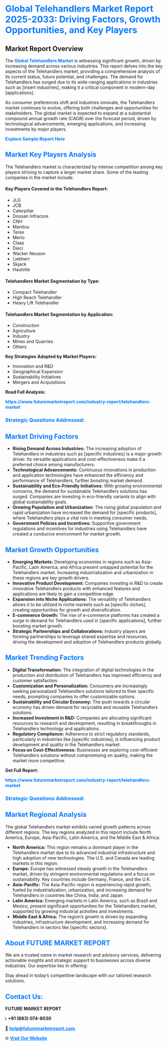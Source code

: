 <h1 style="color: #007BFF;">Global Telehandlers Market Report 2025-2033: Driving Factors, Growth Opportunities, and Key Players</h1>

<section id="overview">
<h2>Market Report Overview</h2>
<p>The <a href="https://www.futuremarketreport.com/industry-report/telehandlers-market" style="color: #007BFF; text-decoration: none;"><strong>Global Telehandlers Market</strong></a> is witnessing significant growth, driven by increasing demand across various industries. This report delves into the key aspects of the Telehandlers market, providing a comprehensive analysis of its current status, future potential, and challenges. The demand for Telehandlers has surged due to its wide-ranging applications in industries such as [insert industries], making it a critical component in modern-day [applications].</p>
<p>As consumer preferences shift and industries innovate, the Telehandlers market continues to evolve, offering both challenges and opportunities for stakeholders. The global market is expected to expand at a substantial compound annual growth rate (CAGR) over the forecast period, driven by technological advancements, emerging applications, and increasing investments by major players.</p>
</section>

<section id="overview">
<p><a href="https://www.futuremarketreport.com/request-sample/reportId=97051" style="color: #007BFF; text-decoration: none;"><strong>Explore Sample Report Here</strong></a></p>
</section>

<section id="key-players">
<h2 style="color: #007BFF;">Market Key Players Analysis</h2>
<p>The Telehandlers market is characterized by intense competition among key players striving to capture a larger market share. Some of the leading companies in the market include:</p>
<h4>Key Players Covered in the Telehandlers Report:</h4>
<ul><li>JLG</li><li>JCB</li><li>Caterpillar</li><li>Doosan Infracore</li><li>CNH</li><li>Manitou</li><li>Terex</li><li>Merlo</li><li>Claas</li><li>Dieci</li><li>Wacker Neuson</li><li>Liebherr</li><li>Skjack</li><li>Haulotte</li></ul>
<h4>Telehandlers Market Segmentation by Type:</h4>
<ul><li>Compact Telehandler</li><li>High Reach Telehandler</li><li>Heavy Lift Telehandler</li></ul>

<h4>Telehandlers Market Segmentation by Application:</h4>
<ul><li>Construction</li><li>Agriculture</li><li>Industry</li><li>Mines and Quarries</li><li>Others</li></ul>
<p><strong>Key Strategies Adopted by Market Players:</strong></p>
<ul>
<li>Innovation and R&D</li>
<li>Geographical Expansion</li>
<li>Sustainability Initiatives</li>
<li>Mergers and Acquisitions</li>
</ul>
</section>

<section>
<p><strong>Read Full Analysis: </strong></p><a href="https://www.futuremarketreport.com/industry-report/telehandlers-market" style="color: #007BFF; text-decoration: none;"><strong>https://www.futuremarketreport.com/industry-report/telehandlers-market</strong></a>
<h3 style="color: #007BFF;">Strategic Questions Addressed:</h3>
</section>

<section id="driving-factors">
<h2 style="color: #007BFF;">Market Driving Factors</h2>
<ul>
<li><strong>Rising Demand Across Industries:</strong> The increasing adoption of Telehandlers in industries such as [specific industries] is a major growth driver. Its versatile applications and cost-effectiveness make it a preferred choice among manufacturers.</li>
<li><strong>Technological Advancements:</strong> Continuous innovations in production and application technologies have enhanced the efficiency and performance of Telehandlers, further boosting market demand.</li>
<li><strong>Sustainability and Eco-Friendly Initiatives:</strong> With growing environmental concerns, the demand for sustainable Telehandlers solutions has surged. Companies are investing in eco-friendly variants to align with global sustainability goals.</li>
<li><strong>Growing Population and Urbanization:</strong> The rising global population and rapid urbanization have increased the demand for [specific products], where Telehandlers plays a vital role in meeting consumer needs.</li>
<li><strong>Government Policies and Incentives:</strong> Supportive government regulations and incentives for industries using Telehandlers have created a conducive environment for market growth.</li>
</ul>
</section>

<section id="growth-opportunities">
<h2 style="color: #007BFF;">Market Growth Opportunities</h2>
<ul>
<li><strong>Emerging Markets:</strong> Developing economies in regions such as Asia-Pacific, Latin America, and Africa present untapped potential for the Telehandlers market. Increasing industrialization and urbanization in these regions are key growth drivers.</li>
<li><strong>Innovative Product Development:</strong> Companies investing in R&D to create innovative Telehandlers products with enhanced features and applications are likely to gain a competitive edge.</li>
<li><strong>Expansion into Niche Applications:</strong> The versatility of Telehandlers allows it to be utilized in niche markets such as [specific niches], creating opportunities for growth and diversification.</li>
<li><strong>E-commerce Growth:</strong> The rise of e-commerce platforms has created a surge in demand for Telehandlers used in [specific applications], further boosting market growth.</li>
<li><strong>Strategic Partnerships and Collaborations:</strong> Industry players are forming partnerships to leverage shared expertise and resources, driving the development and adoption of Telehandlers products globally.</li>
</ul>
</section>

<section id="trending-factors">
<h2 style="color: #007BFF;">Market Trending Factors</h2>
<ul>
<li><strong>Digital Transformation:</strong> The integration of digital technologies in the production and distribution of Telehandlers has improved efficiency and customer satisfaction.</li>
<li><strong>Customization and Personalization:</strong> Consumers are increasingly seeking personalized Telehandlers solutions tailored to their specific needs, prompting companies to offer customizable options.</li>
<li><strong>Sustainability and Circular Economy:</strong> The push towards a circular economy has driven demand for recyclable and reusable Telehandlers solutions.</li>
<li><strong>Increased Investment in R&D:</strong> Companies are allocating significant resources to research and development, resulting in breakthroughs in Telehandlers technology and applications.</li>
<li><strong>Regulatory Compliance:</strong> Adherence to strict regulatory standards, particularly in industries like [specific industries], is influencing product development and quality in the Telehandlers market.</li>
<li><strong>Focus on Cost-Effectiveness:</strong> Businesses are exploring cost-efficient Telehandlers solutions without compromising on quality, making the market more competitive.</li>
</ul>
</section>

<section>
<p><strong>Get Full Report: </strong></p><a href="https://www.futuremarketreport.com/industry-report/telehandlers-market" style="color: #007BFF; text-decoration: none;"><strong>https://www.futuremarketreport.com/industry-report/telehandlers-market</strong></a>
<h3 style="color: #007BFF;">Strategic Questions Addressed:</h3>
</section>


<section id="regional-analysis">
<h2 style="color: #007BFF;">Market Regional Analysis</h2>
<p>The global Telehandlers market exhibits varied growth patterns across different regions. The key regions analyzed in this report include North America, Europe, Asia-Pacific, Latin America, and the Middle East & Africa:</p>
<ul>
<li><strong>North America:</strong> This region remains a dominant player in the Telehandlers market due to its advanced industrial infrastructure and high adoption of new technologies. The U.S. and Canada are leading markets in this region.</li>
<li><strong>Europe:</strong> Europe has witnessed steady growth in the Telehandlers market, driven by stringent environmental regulations and a focus on sustainability. Key countries include Germany, France, and the U.K.</li>
<li><strong>Asia-Pacific:</strong> The Asia-Pacific region is experiencing rapid growth, fueled by industrialization, urbanization, and increasing demand for Telehandlers in countries like China, India, and Japan.</li>
<li><strong>Latin America:</strong> Emerging markets in Latin America, such as Brazil and Mexico, present significant opportunities for the Telehandlers market, supported by growing industrial activities and investments.</li>
<li><strong>Middle East & Africa:</strong> The region’s growth is driven by expanding industries, infrastructure development, and increasing demand for Telehandlers in sectors like [specific sectors].</li>
</ul>
</section>

<footer>
<h2 style="color: #007BFF;">About FUTURE MARKET REPORT</h2>
<p>We are a trusted name in market research and advisory services, delivering actionable insights and strategic support to businesses across diverse industries. Our expertise lies in offering:</p>

<p>Stay ahead in today’s competitive landscape with our tailored research solutions.</p>

<h2 style="color: #007BFF;">Contact Us:</h2>
<p><strong>FUTURE MARKET REPORT</strong></p>
<p>📞 <strong>+91 (883) 074-8030</strong></p>
<p>📧 <strong><a href="mailto:help@futuremarketreport.com" style="color: #007BFF;">help@futuremarketreport.com</a></strong></p>
<p>🌐 <strong><a href="https://www.futuremarketreport.com/" style="color: #007BFF;">Visit Our Website</a></strong></p>
</footer>